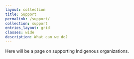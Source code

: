 ```yaml
---
layout: collection
title: Support
permalink: /support/
collection: support
entries_layout: grid
classes: wide
description: What can we do?
---
```


Here will be a page on supporting Indigenous organizations. 

